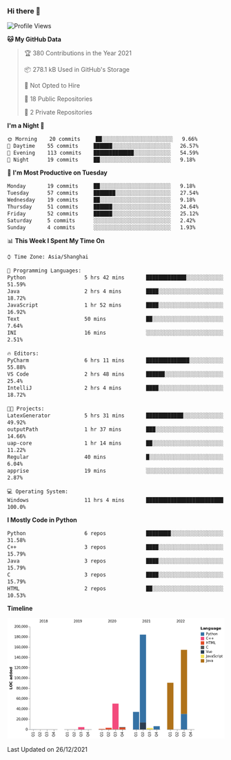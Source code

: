 ### Hi there 👋

<!--START_SECTION:waka-->
![Profile Views](http://img.shields.io/badge/Profile%20Views-0-blue)

**🐱 My GitHub Data** 

> 🏆 380 Contributions in the Year 2021
 > 
> 📦 278.1 kB Used in GitHub's Storage 
 > 
> 🚫 Not Opted to Hire
 > 
> 📜 18 Public Repositories 
 > 
> 🔑 2 Private Repositories  
 > 
**I'm a Night 🦉** 

```text
🌞 Morning    20 commits     ██░░░░░░░░░░░░░░░░░░░░░░░   9.66% 
🌆 Daytime    55 commits     ██████░░░░░░░░░░░░░░░░░░░   26.57% 
🌃 Evening    113 commits    █████████████░░░░░░░░░░░░   54.59% 
🌙 Night      19 commits     ██░░░░░░░░░░░░░░░░░░░░░░░   9.18%

```
📅 **I'm Most Productive on Tuesday** 

```text
Monday       19 commits     ██░░░░░░░░░░░░░░░░░░░░░░░   9.18% 
Tuesday      57 commits     ███████░░░░░░░░░░░░░░░░░░   27.54% 
Wednesday    19 commits     ██░░░░░░░░░░░░░░░░░░░░░░░   9.18% 
Thursday     51 commits     ██████░░░░░░░░░░░░░░░░░░░   24.64% 
Friday       52 commits     ██████░░░░░░░░░░░░░░░░░░░   25.12% 
Saturday     5 commits      ░░░░░░░░░░░░░░░░░░░░░░░░░   2.42% 
Sunday       4 commits      ░░░░░░░░░░░░░░░░░░░░░░░░░   1.93%

```


📊 **This Week I Spent My Time On** 

```text
⌚︎ Time Zone: Asia/Shanghai

💬 Programming Languages: 
Python                   5 hrs 42 mins       █████████████░░░░░░░░░░░░   51.59% 
Java                     2 hrs 4 mins        ████░░░░░░░░░░░░░░░░░░░░░   18.72% 
JavaScript               1 hr 52 mins        ████░░░░░░░░░░░░░░░░░░░░░   16.92% 
Text                     50 mins             ██░░░░░░░░░░░░░░░░░░░░░░░   7.64% 
INI                      16 mins             ░░░░░░░░░░░░░░░░░░░░░░░░░   2.51%

🔥 Editors: 
PyCharm                  6 hrs 11 mins       ██████████████░░░░░░░░░░░   55.88% 
VS Code                  2 hrs 48 mins       ██████░░░░░░░░░░░░░░░░░░░   25.4% 
IntelliJ                 2 hrs 4 mins        ████░░░░░░░░░░░░░░░░░░░░░   18.72%

🐱‍💻 Projects: 
LatexGenerator           5 hrs 31 mins       ████████████░░░░░░░░░░░░░   49.92% 
outputPath               1 hr 37 mins        ███░░░░░░░░░░░░░░░░░░░░░░   14.66% 
uap-core                 1 hr 14 mins        ██░░░░░░░░░░░░░░░░░░░░░░░   11.22% 
Regular                  40 mins             █░░░░░░░░░░░░░░░░░░░░░░░░   6.04% 
apprise                  19 mins             ░░░░░░░░░░░░░░░░░░░░░░░░░   2.87%

💻 Operating System: 
Windows                  11 hrs 4 mins       █████████████████████████   100.0%

```

**I Mostly Code in Python** 

```text
Python                   6 repos             ████████░░░░░░░░░░░░░░░░░   31.58% 
C++                      3 repos             ████░░░░░░░░░░░░░░░░░░░░░   15.79% 
Java                     3 repos             ████░░░░░░░░░░░░░░░░░░░░░   15.79% 
C                        3 repos             ████░░░░░░░░░░░░░░░░░░░░░   15.79% 
HTML                     2 repos             ██░░░░░░░░░░░░░░░░░░░░░░░   10.53%

```


**Timeline**

![Chart not found](https://raw.githubusercontent.com/SuperMaxine/SuperMaxine/main/charts/bar_graph.png) 


 Last Updated on 26/12/2021
<!--END_SECTION:waka-->

<!--
**SuperMaxine/SuperMaxine** is a ✨ _special_ ✨ repository because its `README.md` (this file) appears on your GitHub profile.

Here are some ideas to get you started:

- 🔭 I’m currently working on ...
- 🌱 I’m currently learning ...
- 👯 I’m looking to collaborate on ...
- 🤔 I’m looking for help with ...
- 💬 Ask me about ...
- 📫 How to reach me: ...
- 😄 Pronouns: ...
- ⚡ Fun fact: ...
-->

